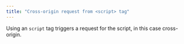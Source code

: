 ```yaml
---
title: "Cross-origin request from <script> tag"
---
```


Using an `script` tag triggers a request for the script, in this case cross-origin.